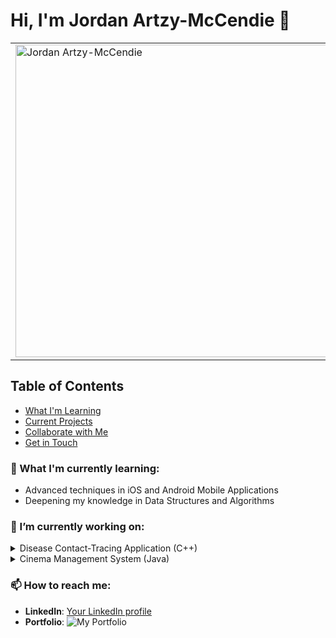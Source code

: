 # Hi, I'm Jordan Artzy-McCendie 👋

<!-- Using HTML to control the image size -->
<table>
  <tr>
    <td>
      <img src="L41H4-91VKKPL_McCendieA_34.jpg" alt="Jordan Artzy-McCendie" width="600" height="500"/>
    </td>
    <td width="400">
      <p width="300">Hi, I'm Jordan Artzy-McCendie! I'm a Computer Science student passionate about coding and solving complex problems through software development. Skilled in languages like Python, Java, C#, and JavaScript.</P>
    </td>
  </tr>
</table>

## Table of Contents
- [What I'm Learning](#what-im-learning)
- [Current Projects](#current-projects)
- [Collaborate with Me](#collaborate-with-me)
- [Get in Touch](#get-in-touch)

### 🌱 What I'm currently learning:
- Advanced techniques in iOS and Android Mobile Applications
- Deepening my knowledge in Data Structures and Algorithms

### 🔭 I’m currently working on:
<details>
  <summary>Disease Contact-Tracing Application (C++)</summary>
  Using C++ to track disease movement through efficient data structures. Aimed at improving epidemic response capabilities.
</details>

<details>
  <summary>Cinema Management System (Java)</summary>
  Enhancing a POS system for effective cinema management, utilizing Java Swing and design patterns for scalable architecture.
</details>

### 📫 How to reach me:
- **LinkedIn**: [Your LinkedIn profile]([https://www.linkedin.com/in/jordan-artzy-36009b110/])
- **Portfolio**: ![My Portfolio](https://html-profile-website.vercel.app/)


